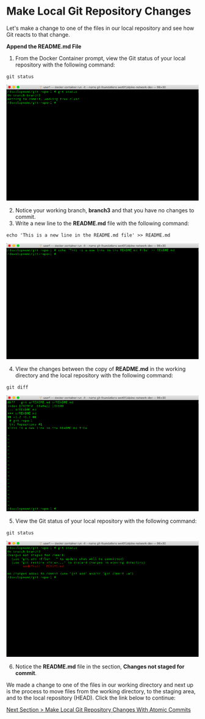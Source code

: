 # Make Local Git Repository Changes

Let's make a change to one of the files in our local repository and see how Git reacts to that change.



**Append the README.md File**

1. From the Docker Container prompt, view the Git status of your local repository with the following command:


```shell
git status
```

![git-status-1](../images/git-status-1.png)



2. Notice your working branch, **branch3** and that you have no changes to commit.
3. Write a new line to the **README.md** file with the following command:

```shell
echo 'This is a new line in the README.md file' >> README.md
```

![container-echo-readme](../images/container-echo-readme.png)



4. VIew the changes between the copy of **README.md** in the working directory and the local repository with the following command:

```shell
git diff
```

![git-diff-readme-1](../images/git-diff-readme-1.png)



5. View the Git status of your local repository with the following command:

```shell
git status
```

![git-status-2](../images/git-status-2.png)



6. Notice the **README.md** file in the section, **Changes not staged for commit**.



We made a change to one of the files in our working directory and next up is the process to move files from the working directory, to the staging area, and to the local repository (HEAD).  Click the link below to continue:

[Next Section > Make Local Git Repository Changes With Atomic Commits](section_9.md "SMake Local Git Repository Changes With Atomic Commits")

